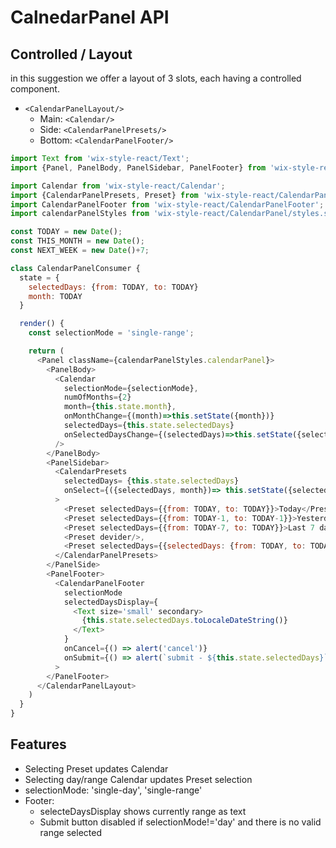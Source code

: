 # CalnedarPanel API

## Controlled / Layout

in this suggestion we offer a layout of 3 slots, each having a controlled component.

- `<CalendarPanelLayout/>`
  - Main:   `<Calendar/>`
  - Side:   `<CalendarPanelPresets/>`
  - Bottom: `<CalendarPanelFooter/>`

```js
import Text from 'wix-style-react/Text';
import {Panel, PanelBody, PanelSidebar, PanelFooter} from 'wix-style-react/Panel';

import Calendar from 'wix-style-react/Calendar';
import {CalendarPanelPresets, Preset} from 'wix-style-react/CalendarPanelPresets';
import CalendarPanelFooter from 'wix-style-react/CalendarPanelFooter';
import calendarPanelStyles from 'wix-style-react/CalendarPanel/styles.st.css'

const TODAY = new Date();
const THIS_MONTH = new Date();
const NEXT_WEEK = new Date()+7;

class CalendarPanelConsumer {
  state = {
    selectedDays: {from: TODAY, to: TODAY}
    month: TODAY
  }

  render() {
    const selectionMode = 'single-range';

    return (
      <Panel className={calendarPanelStyles.calendarPanel}>
        <PanelBody>
          <Calendar
            selectionMode={selectionMode},
            numOfMonths={2}
            month={this.state.month},
            onMonthChange={(month)=>this.setState({month})}
            selectedDays={this.state.selectedDays}
            onSelectedDaysChange={(selectedDays)=>this.setState({selectedDays})}
          />
        </PanelBody>
        <PanelSidebar>
          <CalendarPresets
            selectedDays= {this.state.selectedDays}
            onSelect={({selectedDays, month})=> this.setState({selectedDays, month})}
          >
            <Preset selectedDays={{from: TODAY, to: TODAY}}>Today</Preset>,
            <Preset selectedDays={{from: TODAY-1, to: TODAY-1}}>Yesterday</Preset>,
            <Preset selectedDays={{from: TODAY-7, to: TODAY}}>Last 7 days</Preset>,
            <Preset devider/>,
            <Preset selectedDays={{selectedDays: {from: TODAY, to: TODAY+14}}}>Next 14 days</Preset>
          </CalendarPanelPresets>
        </PanelSide>
        <PanelFooter>
          <CalendarPanelFooter
            selectionMode
            selectedDaysDisplay={
              <Text size='small' secondary>
                {this.state.selectedDays.toLocaleDateString()}
              </Text>
            }
            onCancel={() => alert('cancel')}
            onSubmit={() => alert(`submit - ${this.state.selectedDays}`)}
          >
        </PanelFooter>
      </CalendarPanelLayout>
    )
  }
}
```

## Features

- Selecting Preset updates Calendar
- Selecting day/range Calendar updates Preset selection
- selectionMode: 'single-day', 'single-range'
- Footer:
  - selecteDaysDisplay shows currently range as text
  - Submit button disabled if selectionMode!='day' and there is no valid range selected

